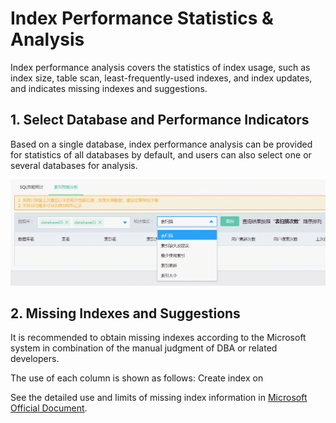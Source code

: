 # Index Performance Statistics & Analysis
Index performance analysis covers the statistics of index usage, such as index size, table scan, least-frequently-used indexes, and index updates, and indicates missing indexes and suggestions.

## 1. Select Database and Performance Indicators
Based on a single database, index performance analysis can be provided for statistics of all databases by default, and users can also select one or several databases for analysis.

![Index Performance 1](../../../image/RDS/Index-Performance-1.png)

## 2. Missing Indexes and Suggestions
It is recommended to obtain missing indexes according to the Microsoft system in combination of the manual judgment of DBA or related developers.

The use of each column is shown as follows: Create index <Index Name> on

See the detailed use and limits of missing index information in [Microsoft Official Document](https://docs.microsoft.com/zh-cn/previous-versions/sql/sql-server-2008/ms345417(v%3dsql.100)).

